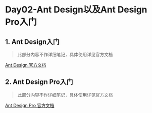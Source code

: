 # Day02-Ant Design以及Ant Design Pro入门

## 1. Ant Design入门

> 此部分内容不作详细笔记，具体使用详见官方文档

[Ant Design 官方文档](https://ant-design.gitee.io/index-cn)

## 2. Ant Design Pro入门

> 此部分内容不作详细笔记，具体使用详见官方文档

[Ant Design Pro 官方文档](https://pro.ant.design/index-cn)
